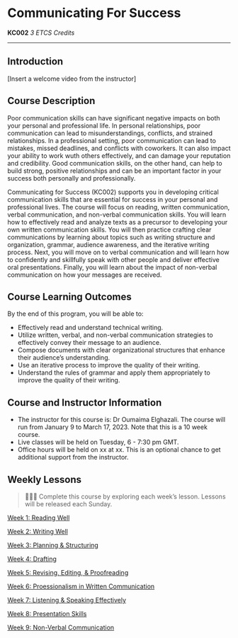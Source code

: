 # Communicating For Success
**KC002** *3 ETCS Credits*

---
## Introduction

[Insert a welcome video from the instructor]

## Course Description

Poor communication skills can have significant negative impacts on both your personal and professional life. In personal relationships, poor communication can lead to misunderstandings, conflicts, and strained relationships. In a professional setting, poor communication can lead to mistakes, missed deadlines, and conflicts with coworkers. It can also impact your ability to work wuth others effectively, and can damage your reputation and credibility. Good communication skills, on the other hand, can help to build strong, positive relationships and can be an important factor in your success both personally and professionally.

Communicating for Success (KC002) supports you in developing critical communication skills that are essential for success in your personal and professional lives. The course will focus on reading, written communication, verbal communication, and non-verbal communication skills. You will learn how to effectively read and analyze texts as a precursor to developing your own written communication skills. You will then practice crafting clear communications by learning about topics such as writing structure and organization, grammar, audience awareness, and the iterative writing process. Next, you will move on to verbal communication and will learn how to confidently and skillfully speak with other people and deliver effective oral presentations. Finally, you will learn about the impact of non-verbal communication on how your messages are received.  

## Course Learning Outcomes
By the end of this program, you will be able to:

- Effectively read and understand technical writing.
- Utilize written, verbal, and non-verbal communication strategies to effectively convey their message to an audience.
- Compose documents with clear organizational structures that enhance their audience’s understanding.
- Use an iterative process to improve the quality of their writing.
- Understand the rules of grammar and apply them appropriately to improve the quality of their writing.

## Course and Instructor Information
- The instructor for this course is: Dr Oumaima Elghazali. The course will run from January 9 to March 17, 2023. Note that this is a 10 week course.
- Live classes will be held on Tuesday, 6 - 7:30 pm GMT. 
- Office hours will be held on xx at xx. This is an optional chance to get additional support from the instructor.

## Weekly Lessons

> 👩🏿‍🏫 Complete this course by exploring each week’s lesson. Lessons will be released each Sunday.

[Week 1: Reading Well](/communicating-for-success/reading-well.md)

[Week 2: Writing Well ](/communicating-for-success/writing-well.md)

[Week 3: Planning & Structuring](/communicating-for-success/planning-structuring.md)

[Week 4: Drafting](/communicating-for-success/drafting.md)

[Week 5: Revising, Editing, & Proofreading](/communicating-for-success/revising-editing-proofreading.md)

[Week 6: Proessionalism in Written Communication](/communicating-for-success/professionalism-in-written-communication.md)

[Week 7: Listening & Speaking Effectively](/communicating-for-success/listening-and-speaking-effectively.md)

[Week 8: Presentation Skills](/communicating-for-success/presentation-skills.md)

[Week 9: Non-Verbal Communication](/communicating-for-success/non-verbal-communication.md)


